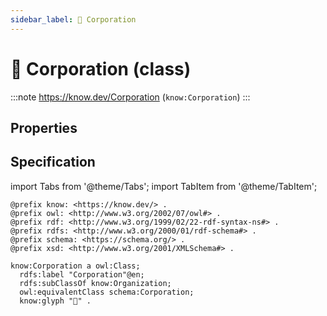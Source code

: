 ```yaml
---
sidebar_label: 📃 Corporation
---
```


# 📃 Corporation (class)

:::note
https://know.dev/Corporation
(`know:Corporation`)
:::

## Properties

## Specification

import Tabs from '@theme/Tabs';
import TabItem from '@theme/TabItem';

<Tabs>
<TabItem value="turtle" label="Turtle">

```turtle
@prefix know: <https://know.dev/> .
@prefix owl: <http://www.w3.org/2002/07/owl#> .
@prefix rdf: <http://www.w3.org/1999/02/22-rdf-syntax-ns#> .
@prefix rdfs: <http://www.w3.org/2000/01/rdf-schema#> .
@prefix schema: <https://schema.org/> .
@prefix xsd: <http://www.w3.org/2001/XMLSchema#> .

know:Corporation a owl:Class;
  rdfs:label "Corporation"@en;
  rdfs:subClassOf know:Organization;
  owl:equivalentClass schema:Corporation;
  know:glyph "📃" .

```

</TabItem>
</Tabs>

[`Corporation`]: /Corporation
